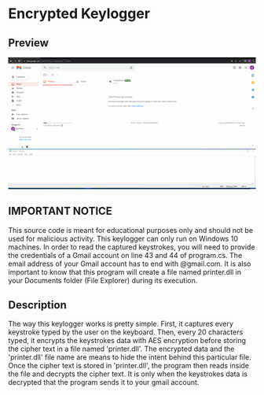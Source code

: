 # Encrypted Keylogger

## Preview

![](encrypted-keylogger-animation.gif)

## IMPORTANT NOTICE

This source code is meant for educational purposes only and should not be used for malicious activity. This keylogger can only run on Windows 10 machines. In order to read the captured keystrokes, you will need to provide the credentials of a Gmail account on line 43 and 44 of program.cs. The email address of your Gmail account has to end with @gmail.com. It is also important to know that this program will create a file named printer.dll in your Documents folder (File Explorer) during its execution.

## Description

The way this keylogger works is pretty simple. First, it captures every keystroke typed by the user on the keyboard. Then, every 20 characters typed, it encrypts the keystrokes data with AES encryption before storing the cipher text in a file named 'printer.dll'. The encrypted data and the 'printer.dll' file name are means to hide the intent behind this particular file. Once the cipher text is stored in 'printer.dll', the program then reads inside the file and decrypts the cipher text. It is only when the keystrokes data is decrypted that the program sends it to your gmail account.